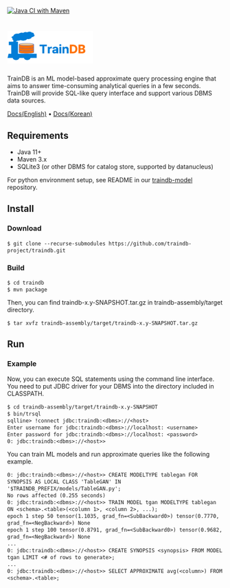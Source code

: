 [![Java CI with Maven](https://github.com/traindb-project/traindb/actions/workflows/maven.yml/badge.svg)](https://github.com/traindb-project/traindb/actions/workflows/maven.yml)

# <img src="traindb-project/images/traindb_logo.png" alt="TrainDB" width="200" />

TrainDB is an ML model-based approximate query processing engine that aims to answer time-consuming analytical queries in a few seconds.
TrainDB will provide SQL-like query interface and support various DBMS data sources.

[Docs(English)](https://traindb-doc.readthedocs.io/en/latest/) • [Docs(Korean)](https://traindb-doc.readthedocs.io/ko/latest/)

## Requirements

* Java 11+
* Maven 3.x
* SQLite3 (or other DBMS for catalog store, supported by datanucleus)

For python environment setup, see README in our [traindb-model](https://github.com/traindb-project/traindb-model) repository.

## Install

### Download

```console
$ git clone --recurse-submodules https://github.com/traindb-project/traindb.git
```

### Build

```console
$ cd traindb
$ mvn package
```

Then, you can find traindb-x.y-SNAPSHOT.tar.gz in traindb-assembly/target directory.

```console
$ tar xvfz traindb-assembly/target/traindb-x.y-SNAPSHOT.tar.gz
```

## Run

### Example

Now, you can execute SQL statements using the command line interface.\
You need to put JDBC driver for your DBMS into the directory included in CLASSPATH.

```console
$ cd traindb-assembly/target/traindb-x.y-SNAPSHOT
$ bin/trsql
sqlline> !connect jdbc:traindb:<dbms>://<host>
Enter username for jdbc:traindb:<dbms>://localhost: <username> 
Enter password for jdbc:traindb:<dbms>://localhost: <password>
0: jdbc:traindb:<dbms>://<host>>
```

You can train ML models and run approximate queries like the following example.
```
0: jdbc:traindb:<dbms>://<host>> CREATE MODELTYPE tablegan FOR SYNOPSIS AS LOCAL CLASS 'TableGAN' IN '$TRAINDB_PREFIX/models/TableGAN.py';
No rows affected (0.255 seconds)
0: jdbc:traindb:<dbms>://<host>> TRAIN MODEL tgan MODELTYPE tablegan ON <schema>.<table>(<column 1>, <column 2>, ...);
epoch 1 step 50 tensor(1.1035, grad_fn=<SubBackward0>) tensor(0.7770, grad_fn=<NegBackward>) None
epoch 1 step 100 tensor(0.8791, grad_fn=<SubBackward0>) tensor(0.9682, grad_fn=<NegBackward>) None
...
0: jdbc:traindb:<dbms>://<host>> CREATE SYNOPSIS <synopsis> FROM MODEL tgan LIMIT <# of rows to generate>;
...
0: jdbc:traindb:<dbms>://<host>> SELECT APPROXIMATE avg(<column>) FROM <schema>.<table>;
```
